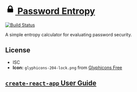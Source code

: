 # [![Icon](public/favicon.png) Password Entropy](http://nickmccurdy.com/password-entropy/)
[![Build Status](https://travis-ci.org/nickmccurdy/password-entropy.svg?branch=master)](https://travis-ci.org/nickmccurdy/password-entropy)

A simple entropy calculator for evaluating password security.

## License
- ISC
- **Icon:** `glyphicons-204-lock.png` from [Glyphicons Free](http://glyphicons.com/)

## [`create-react-app` User Guide](https://github.com/facebookincubator/create-react-app/blob/master/packages/react-scripts/template/README.md)
